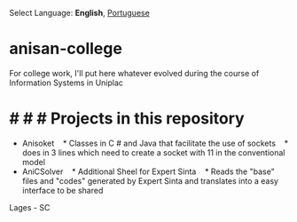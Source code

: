 Select Language: **English**, [Portuguese](https://github.com/AnisanWesley/anisan-college/blob/master/README-pt.md)

anisan-college
==============

For college work, I'll put here whatever evolved during the course of Information Systems in Uniplac 

# # # # Projects in this repository 
* Anisoket 
   * Classes in C # and Java that facilitate the use of sockets 
   * does in 3 lines which need to create a socket with 11 in the conventional model 
* AniCSolver 
   * Additional Sheel for Expert Sinta
   * Reads the "base" files and "codes" generated by Expert Sinta and translates into a easy interface to be shared



Lages - SC
